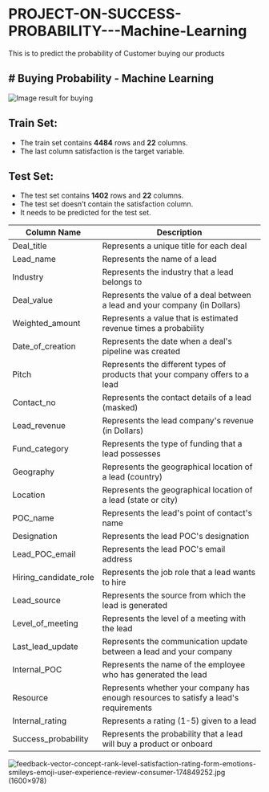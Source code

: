 # PROJECT-ON-SUCCESS-PROBABILITY---Machine-Learning
This is to predict the probability of Customer buying our products


## **# Buying Probability - Machine Learning** 

![Image result for buying](https://th.bing.com/th/id/OIP.8DwNnZrWvKPkXolleSdIIAHaE7?w=271&h=180&c=7&r=0&o=5&dpr=1.65&pid=1.7)



## Train Set:

-   The train set contains  **4484**  rows and  **22**  columns.
-   The last column  satisfaction  is the target variable.

## Test Set:

-   The test set contains  **1402**  rows and  **22**  columns.
-   The test set doesn’t contain the  satisfaction  column.
-   It needs to be predicted for the test set.

|  Column Name| Description  |
|--|--|
| Deal_title   | Represents a unique title for each deal|
| Lead_name| Represents the name of a lead |
| Industry  | Represents the industry that a lead belongs to|
| Deal_value| Represents the value of a deal between a lead and your company (in Dollars) |
|Weighted_amount   | Represents a value that is estimated revenue times a probability |
| Date_of_creation  | Represents the date when a deal's pipeline was created |
| Pitch  | Represents the different types of products that your company offers to a lead|
| Contact_no  | Represents the contact details of a lead (masked) |
| Lead_revenue  | Represents the lead company's revenue (in Dollars)|
| Fund_category  | Represents the type of funding that a lead possesses |
| Geography  | Represents the geographical location of a lead (country) |
| Location  | Represents the geographical location of a lead (state or city) |
| POC_name   | Represents the lead's point of contact's name|
| Designation   | Represents the lead POC's designation |
| Lead_POC_email  | Represents the lead POC's email address |
| Hiring_candidate_role  | Represents the job role that a lead wants to hire |
| Lead_source  | Represents the source from which the lead is generated |
| Level_of_meeting | Represents the level of a meeting with the lead|
| Last_lead_update   | Represents the communication update between a lead and your company |
| Internal_POC| Represents the name of the employee who has generated the lead |
| Resource  | Represents whether your company has enough resources to satisfy a lead's requirements |
| Internal_rating  | Represents a rating (1-5) given to a lead |
| Success_probability| Represents the probability that a lead will buy a product or onboard|



![feedback-vector-concept-rank-level-satisfaction-rating-form-emotions-smileys-emoji-user-experience-review-consumer-174849252.jpg (1600×978)](https://thumbs.dreamstime.com/z/feedback-vector-concept-rank-level-satisfaction-rating-form-emotions-smileys-emoji-user-experience-review-consumer-174849252.jpg)
